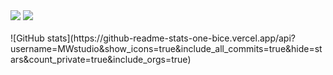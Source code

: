 <img src="https://capsule-render.vercel.app/api?type=slice&color=auto&height=200&section=header&text=MW Studio&fontSize=90" />
<img src="https://github-readme-stats.vercel.app/api/top-langs/?username=MWstudio&layout=compact&count_private=true&include_orgs=true"><br><br>
![GitHub stats](https://github-readme-stats-one-bice.vercel.app/api?username=MWstudio&show_icons=true&include_all_commits=true&hide=stars&count_private=true&include_orgs=true)
